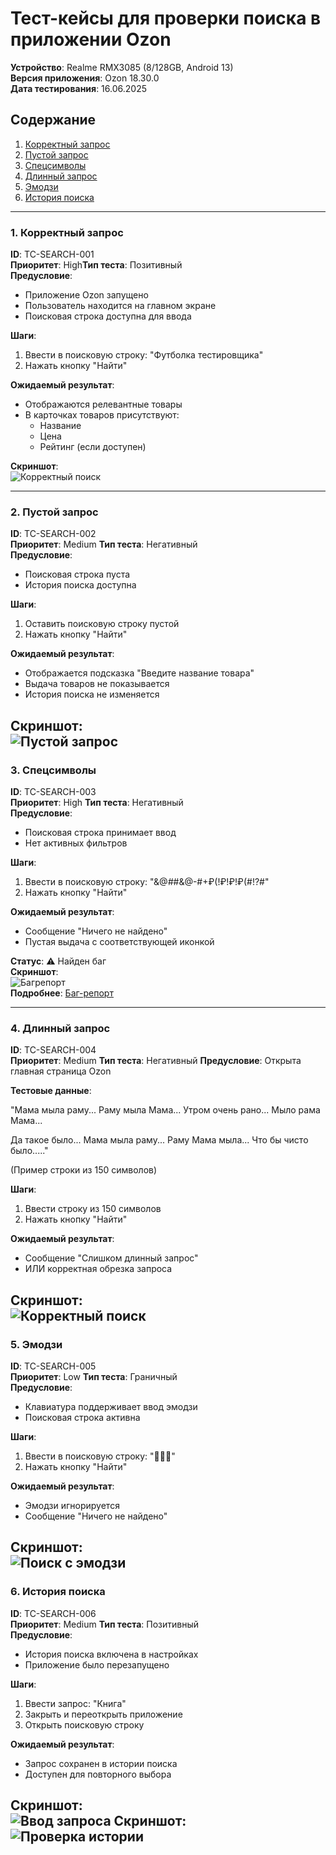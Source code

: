 # Тест-кейсы для проверки поиска в приложении Ozon

**Устройство**: Realme RMX3085 (8/128GB, Android 13)  
**Версия приложения**: Ozon 18.30.0  
**Дата тестирования**: 16.06.2025

## Содержание
1. [Корректный запрос](#корректный-запрос)
2. [Пустой запрос](#пустой-запрос)
3. [Спецсимволы](#спецсимволы)
4. [Длинный запрос](#длинный-запрос)
5. [Эмодзи](#эмодзи)
7. [История поиска](#история-поиска)

---

### 1. Корректный запрос
**ID**: TC-SEARCH-001  
**Приоритет**: High**Тип теста**: Позитивный  
**Предусловие**: 
- Приложение Ozon запущено
- Пользователь находится на главном экране
- Поисковая строка доступна для ввода

**Шаги**:
1. Ввести в поисковую строку: "Футболка тестировщика"
2. Нажать кнопку "Найти"

**Ожидаемый результат**:
- Отображаются релевантные товары
- В карточках товаров присутствуют:
  - Название
  - Цена
  - Рейтинг (если доступен)

**Скриншот**:  
![Корректный поиск](/Ozon-Mobile-App-Testing/screenshots/correct_query.png)

---

### 2. Пустой запрос
**ID**: TC-SEARCH-002  
**Приоритет**: Medium
**Тип теста**: Негативный  
**Предусловие**:
- Поисковая строка пуста
- История поиска доступна

**Шаги**:
1. Оставить поисковую строку пустой
2. Нажать кнопку "Найти"

**Ожидаемый результат**:
- Отображается подсказка "Введите название товара"
- Выдача товаров не показывается
- История поиска не изменяется

**Скриншот**:  
![Пустой запрос](/Ozon-Mobile-App-Testing/screenshots/empty_query.png)
---

### 3. Спецсимволы
**ID**: TC-SEARCH-003  
**Приоритет**: High
**Тип теста**: Негативный  
**Предусловие**:
- Поисковая строка принимает ввод
- Нет активных фильтров

**Шаги**:
1. Ввести в поисковую строку: "&@_#_#&@-#+₽(!₽!₽!₽(#!?#"
2. Нажать кнопку "Найти"

**Ожидаемый результат**:
- Сообщение "Ничего не найдено"
- Пустая выдача с соответствующей иконкой


**Статус**: ⚠️ Найден баг  
**Скриншот**:  
![Багрепорт](/Ozon-Mobile-App-Testing/screenshots/ozon_bad_results_rmx3085.png)  
**Подробнее**: [Баг-репорт](/Ozon-Mobile-App-Testing/bug_reports/ozon_search_special_chars.md)


---

### 4. Длинный запрос
**ID**: TC-SEARCH-004  
**Приоритет**: Medium
**Тип теста**: Негативный
**Предусловие**: Открыта главная страница Ozon

**Тестовые данные**:

"Мама мыла раму...
Раму мыла Мама...
Утром очень рано...
Мыло рама Мама...

Да такое было...
Мама мыла раму...
Раму Мама мыла...
Что бы чисто было....."

(Пример строки из 150 символов)

**Шаги**:
1. Ввести строку из 150 символов
2. Нажать кнопку "Найти"

**Ожидаемый результат**:
- Сообщение "Слишком длинный запрос"
- ИЛИ корректная обрезка запроса


**Скриншот**:  
![Корректный поиск](/Ozon-Mobile-App-Testing/screenshots/long_correct_query.png)
---

### 5. Эмодзи
**ID**: TC-SEARCH-005  
**Приоритет**: Low
**Тип теста**: Граничный  
**Предусловие**:
- Клавиатура поддерживает ввод эмодзи
- Поисковая строка активна

**Шаги**:
1. Ввести в поисковую строку: "🎉🎉🎉"
2. Нажать кнопку "Найти"

**Ожидаемый результат**:
- Эмодзи игнорируется
- Сообщение "Ничего не найдено"


**Скриншот**:  
![Поиск с эмодзи](/Ozon-Mobile-App-Testing/screenshots/emoji_query.png)
---

### 6. История поиска
**ID**: TC-SEARCH-006  
**Приоритет**: Medium
**Тип теста**: Позитивный  
**Предусловие**:
- История поиска включена в настройках
- Приложение было перезапущено

**Шаги**:
1. Ввести запрос: "Книга"
2. Закрыть и переоткрыть приложение
3. Открыть поисковую строку

**Ожидаемый результат**:
- Запрос сохранен в истории поиска
- Доступен для повторного выбора

**Скриншот**:  
![Ввод запроса](/Ozon-Mobile-App-Testing/screenshots/memory_input_query.png)
**Скриншот**:  
![Проверка истории](/Ozon-Mobile-App-Testing/screenshots/test_memory_query.png)
---
